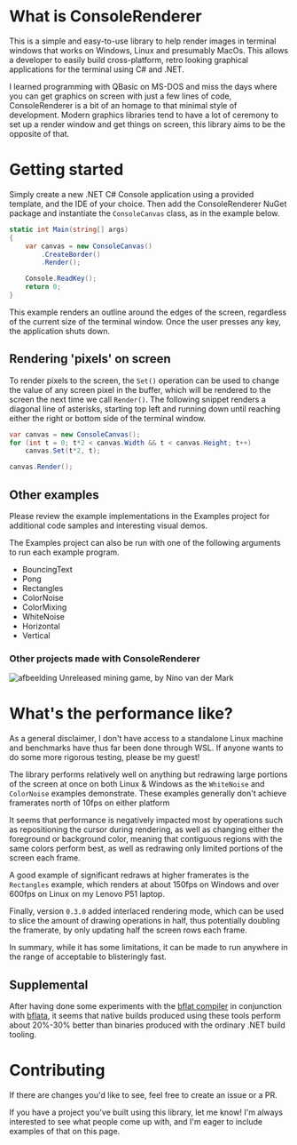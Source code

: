 # What is ConsoleRenderer
This is a simple and easy-to-use library to help render images in terminal windows that works on Windows, Linux and presumably MacOs. This allows a developer to easily build cross-platform, retro looking graphical applications for the terminal using C# and .NET.

I learned programming with QBasic on MS-DOS and miss the days where you can get graphics on screen with just a few lines of code, ConsoleRenderer is a bit of an homage to that minimal style of development. Modern graphics libraries tend to have a lot of ceremony to set up a render window and get things on screen, this library aims to be the opposite of that.

# Getting started
Simply create a new .NET C# Console application using a provided template, and the IDE of your choice. Then add the ConsoleRenderer NuGet package and instantiate the `ConsoleCanvas` class, as in the example below.
```csharp
static int Main(string[] args)
{
	var canvas = new ConsoleCanvas()
		.CreateBorder()
		.Render();

	Console.ReadKey();
	return 0;
}
```
This example renders an outline around the edges of the screen, regardless of the current size of the terminal window. Once the user presses any key, the application shuts down.

## Rendering 'pixels' on screen
To render pixels to the screen, the `Set()` operation can be used to change the value of any screen pixel in the buffer, which will be rendered to the screen the next time we call `Render()`. The following snippet renders a diagonal line of asterisks, starting top left and running down until reaching either the right or bottom side of the terminal window.
```csharp
var canvas = new ConsoleCanvas();
for (int t = 0; t*2 < canvas.Width && t < canvas.Height; t++)
	canvas.Set(t*2, t);

canvas.Render();
```

## Other examples
Please review the example implementations in the Examples project for additional code samples and interesting visual demos.

The Examples project can also be run with one of the following arguments to run each example program.
- BouncingText
- Pong
- Rectangles
- ColorNoise
- ColorMixing
- WhiteNoise
- Horizontal
- Vertical

### Other projects made with ConsoleRenderer
![afbeelding](https://i.imgur.com/mKvsIWW.png)
Unreleased mining game, by Nino van der Mark

# What's the performance like?
As a general disclaimer, I don't have access to a standalone Linux machine and benchmarks have thus far been done through WSL. If anyone wants to do some more rigorous testing, please be my guest!

The library performs relatively well on anything but redrawing large portions of the screen at once on both Linux & Windows as the `WhiteNoise` and `ColorNoise` examples demonstrate. These examples generally don't achieve framerates north of 10fps on either platform

It seems that performance is negatively impacted most by operations such as repositioning the cursor during rendering, as well as changing either the foreground or background color, meaning that contiguous regions with the same colors perform best, as well as redrawing only limited portions of the screen each frame. 

A good example of significant redraws at higher framerates is the `Rectangles` example, which renders at about 150fps on Windows and over 600fps on Linux on my Lenovo P51 laptop.

Finally, version `0.3.0` added interlaced rendering mode, which can be used to slice the amount of drawing operations in half, thus potentially doubling the framerate, by only updating half the screen rows each frame.

In summary, while it has some limitations, it can be made to run anywhere in the range of acceptable to blisteringly fast.

## Supplemental

After having done some experiments with the [bflat compiler](https://github.com/bflattened/bflat) in conjunction with [bflata](https://github.com/xiaoyuvax/bflata), it seems that native builds produced using these tools perform about 20%-30% better than binaries produced with the ordinary .NET build tooling.

# Contributing
If there are changes you'd like to see, feel free to create an issue or a PR.

If you have a project you've built using this library, let me know! I'm always interested to see what people come up with, and I'm eager to include examples of that on this page.
